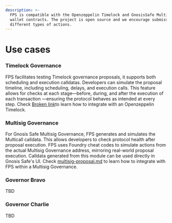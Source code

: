 ```yaml
---
description: >-
  FPS is compatible with the Openzeppelin Timelock and GnosisSafe Multisig
  wallet contracts. The project is open source and we encourage submissions of
  different types of actions.
---
```


# Use cases

### Timelock Governance

FPS facilitates testing Timelock governance proposals, it supports both scheduling and execution calldatas. Developers can simulate the proposal timeline, including scheduling, delays, and execution calls. This feature allows for checks at each stage—before, during, and after the execution of each transaction —ensuring the protocol behaves as intended at every step. Check [Broken link](broken-reference "mention")to learn how to integrate with an Openzeppelin Timelock.

### Multisig Governance

For Gnosis Safe Multisig Governance, FPS generates and simulates the Multicall calldata. This allows developers to check protocol health after proposal execution. FPS uses Foundry cheat codes to simulate actions from the actual Multisig Governance address, mirroring real-world proposal execution. Calldata generated from this module can be used directly in Gnosis Safe's UI. Check [multisig-proposal.md](../guides/multisig-proposal.md "mention") to learn how to integrate with FPS within a Multisig Governance.

### Governor Bravo

TBD

### Governor Charlie

TBD
